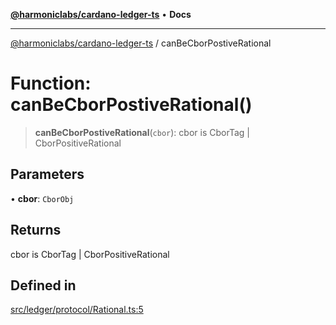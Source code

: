 [**@harmoniclabs/cardano-ledger-ts**](../README.md) • **Docs**

***

[@harmoniclabs/cardano-ledger-ts](../globals.md) / canBeCborPostiveRational

# Function: canBeCborPostiveRational()

> **canBeCborPostiveRational**(`cbor`): cbor is CborTag \| CborPositiveRational

## Parameters

• **cbor**: `CborObj`

## Returns

cbor is CborTag \| CborPositiveRational

## Defined in

[src/ledger/protocol/Rational.ts:5](https://github.com/HarmonicLabs/cardano-ledger-ts/blob/94dd590ffe94133126b0d8d49920fc7b002e1975/src/ledger/protocol/Rational.ts#L5)
